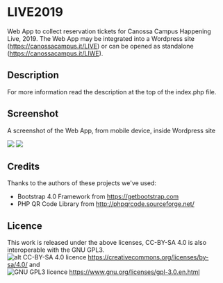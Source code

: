 # LIVE2019
Web App to collect reservation tickets for Canossa Campus Happening Live, 2019.
The Web App may be integrated into a Wordpress site (https://canossacampus.it/LIVE) or can be opened as standalone (https://canossacampus.it/LIWE).

## Description
For more information read the description at the top of the index.php file.

## Screenshot
A screenshot of the Web App, from mobile device, inside Wordpress site
<div style="margin:0 auto;"><img src="https://www.canossacampus.it/test/LabWeb/LIVE/live1819b/wp-content/campus/img/mobile-1.png" style="max-height:32em;">&nbsp;<img src="https://www.canossacampus.it/test/LabWeb/LIVE/live1819b/wp-content/uploads/2019/05/istruzioni-1.png" style="max-height:32em;"></div>

## Credits
Thanks to the authors of these projects we've used:
- Bootstrap 4.0 Framework from https://getbootstrap.com
- PHP QR Code Library from http://phpqrcode.sourceforge.net/

## Licence
This work is released under the above licenses, CC-BY-SA 4.0 is also interoperable with the GNU GPL3.<br/>
![alt CC-BY-SA 4.0](https://licensebuttons.net/l/by-sa/4.0/88x31.png) licence https://creativecommons.org/licenses/by-sa/4.0/ and<br/>
![GNU GPL3](https://www.gnu.org/graphics/gplv3-88x31.png) licence https://www.gnu.org/licenses/gpl-3.0.en.html
